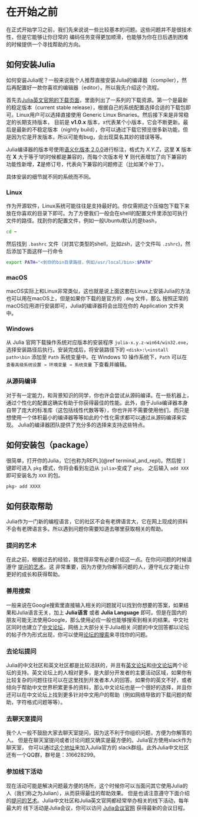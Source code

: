 # 在开始之前

在正式开始学习之前，我们先来说说一些比较基本的问题。这些问题并不是很技术性，但是它能够让你日常的
编码任务变得更加顺滑，也能够为你在日后遇到困难的时候提供一个寻找帮助的方向。

## 如何安装Julia

如何安装Julia呢？一般来说我个人推荐直接安装Julia的编译器（compiler），然后再配置好一款你喜欢的编辑器（editor）。所以我先介绍这个流程。

首先去[Julia英文官网的下载页面](https://julialang.org/downloads/)，里面列出了一系列的下载资源。第一个是最新的稳定版本（current stable release），根据自己的系统配置选择合适的下载包即可。Linux用户可以选择直接使用 Generic Linux Binaries。然后接下来是非常稳定的长期支持版本，
目前是 **v1.0.x** 版本，x代表某个小版本，它会不断更新。最后是最新的不稳定版本（nightly build），你可以通过下载它预览很多新功能，但是因为它是开发版本，所以可能有bug，会出现莫名其妙的错误等等。

Julia编译器的版本号使用[语义化版本 2.0.0](https://semver.org/lang/zh-CN/)进行标注，格式为 *X.Y.Z*，这里 **X** 版本在 **X** 大于等于1的时候都是兼容的，而每个次版本号 **Y** 则代表增加了向下兼容的功能性新增，**Z**是修订号，代表向下兼容的问题修正（比如某个补丁）。

具体安装的细节就不同的系统而不同。

### Linux
作为开源软件，Linux系统可能往往是支持最好的。你仅需把这个压缩包下载下来放在你喜欢的目录下即可。为了方便我们一般会在shell的配置文件里添加可执行文件的路径。找到你的配置文件，例如一般Ubuntu默认的是bash，

```sh
cd ~
```

然后找到 `.bashrc` 文件（对其它类型的shell，比如zsh，这个文件叫 `.zshrc`)，然后添加下面这样一行命令

```sh
export PATH="<到你的bin目录路径，例如/usr/local/bin>:$PATH"
```

### macOS
macOS实际上和Linux非常类似，这也就是说上面这套在Linux上安装Julia的方法也可以用在macOS上，但是如果你下载的是官方的 `.dmg` 文件，那么
按照正常的macOS应用进行安装即可，Julia的编译器将会出现在你的 Application 文件夹中。

### Windows
从 Julia 官网下载操作系统对应版本的安装程序 `julia-x.y.z-win64/win32.exe`，选择安装路径后执行。安装完成后，将安装路径下的 `<disk>:\<install path>\bin` 添加至 `Path` 系统变量中。在 Windows 10 操作系统下，`Path` 可以在 `查看高级系统设置 → 环境变量 → 系统变量` 下查看并编辑。

### 从源码编译

对于有一定能力，和背景知识的同学，你也许会尝试从源码编译。在一些机器上，通过个性化的配置这确实有助于你获得最佳的性能。此外，由于Julia编译器本身
自带了庞大的标准库（这包括线性代数等等），你也许并不需要使用他们，而只是想使用一个体积最小的编译器等等如此的个性化需求都可以通过从源码编译来实现。
Julia的编译器团队提供了充分多的选择来支持这些特点。

## 如何安装包（package）

很简单，打开你的Julia，它[也称为REPL](@ref terminal_and_repl)。然后按 `]` 键即可进入 `pkg` 模式，你将会看到左边从 `julia>`变成了 `pkg`，
之后输入 `add XXX` 即可安装名为 `XXX` 的包。

```julia
pkg> add XXXX
```

## 如何获取帮助

Julia作为一门新的编程语言，它的社区不会有老牌语言大，它在网上现成的资料不会有老牌语言多。所以遇到问题你需要知道去哪里获取相关的帮助。

### 提问的艺术

在此之前，根据过去的经验，我觉得非常有必要介绍这一点。在你问问题的时候请遵守 [提问的艺术](https://github.com/ryanhanwu/How-To-Ask-Questions-The-Smart-Way/blob/master/README-zh_CN.md)。这
非常重要，因为方便为你解答问题的人，遵守礼仪才能让你更好的成长和获得帮助。

### 善用搜索

一般来说在Google搜索里直接输入相关的问题就可以找到你想要的答案，如果结果和Julia语言无关，加上 **Julia语言** 或者 **Julia Language** 
即可。但是在国内的朋友可能无法使用Google，那么使用必应一般也能够搜索到相关的结果。中文社区同时也建立了[中文论坛](https://discourse.juliacn.com/)，网络上大部分关于Julia相关 问题的中文回答都以论坛的帖子作为形式出现，你可以使用[论坛的搜索](https://discourse.juliacn.com/search?expanded=true)来寻找你的问题。

### 去论坛提问

Julia的中文社区和英文社区都是比较活跃的，并且有[英文论坛](https://discourse.julialang.org/)和[中文论坛](https://discourse.juliacn.com/)两个论坛的支持。英文论坛上的人相对更多，是大部分开发者的主要活动区域，如果你有比较复杂的问题往往可以在这里找到开发者本人的回答。如果你的英文不好，或者倾向于帮助中文世界积累更多的资料，那么中文论坛也是一个很好的选择，并且你还可以在中文论坛上找到更多针对中文用户的帮助（例如网络导致的下载问题的帮助，字符格式问题等等）。

### 去聊天室提问

我个人一般不鼓励大家去聊天室提问，因为这不利于你组织问题，方便为你解答的人。
但是在聊天室提问或者讨论问题又确实是最方便的。Julia官方使用slack作为聊天室，
你可以通过[这个地址](https://slackinvite.julialang.org/)来加入Julia官方的
slack群组。此外Julia中文社区还有一个QQ群，群号是：316628299。

### 参加线下活动

现在活动可能是解决问题最方便的场所，这个时候你可以当面问其它使用Julia的人（我们称之为Julian），从而获得最佳的帮助效果。
但是也请注意遵守下面介绍的[提问的艺术](#提问的艺术-1)。Julia中文社区和Julia英文官网都经常举办相关的线下活动，每年最大的
线下活动是Julia会议，你可以访问 [Julia会议官网](https://juliacon.org/2020/) 获得最新的会议日程。
